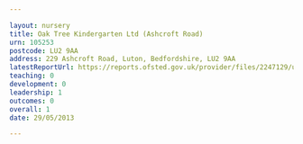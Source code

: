 ```yaml
---

layout: nursery
title: Oak Tree Kindergarten Ltd (Ashcroft Road)
urn: 105253
postcode: LU2 9AA
address: 229 Ashcroft Road, Luton, Bedfordshire, LU2 9AA
latestReportUrl: https://reports.ofsted.gov.uk/provider/files/2247129/urn/105253.pdf
teaching: 0
development: 0
leadership: 1
outcomes: 0
overall: 1
date: 29/05/2013

---
```


